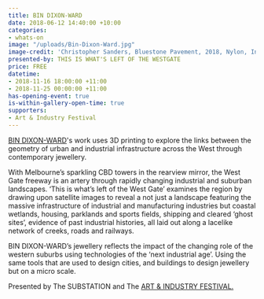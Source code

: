 ```yaml
---
title: BIN DIXON-WARD
date: 2018-06-12 14:40:00 +10:00
categories:
- whats-on
image: "/uploads/Bin-Dixon-Ward.jpg"
image-credit: 'Christopher Sanders, Bluestone Pavement, 2018, Nylon, Ink 250mm x 250mm x 20mm'
presented-by: THIS IS WHAT'S LEFT OF THE WESTGATE
price: FREE
datetime:
- 2018-11-16 18:00:00 +11:00
- 2018-11-25 00:00:00 +11:00
has-opening-event: true
is-within-gallery-open-time: true
supporters:
- Art & Industry Festival
---
```


[BIN DIXON-WARD](bin.dixon-ward.com)'s work uses 3D printing to explore the links between the geometry of urban and industrial infrastructure across the West through contemporary jewellery. 

With Melbourne’s sparkling CBD towers in the rearview mirror, the West Gate freeway is an artery through rapidly changing industrial and suburban landscapes. ‘This is what’s left of the West Gate’ examines the region by drawing upon satellite images to reveal a not just a landscape featuring the massive infrastructure of industrial and manufacturing industries but coastal wetlands, housing, parklands and sports fields, shipping and cleared ‘ghost sites’, evidence of past industrial histories, all laid out along a lacelike network of creeks, roads and railways. 

BIN DIXON-WARD’s jewellery reflects the impact of the changing role of the western suburbs using technologies of the ‘next industrial age’. Using the same tools that are used to design cities, and buildings to design jewellery but on a micro scale.

Presented by The SUBSTATION and The [ART & INDUSTRY FESTIVAL.](artandindustryfestival.com.au)
